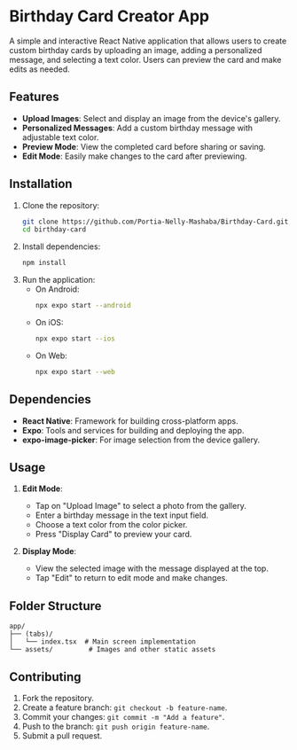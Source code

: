 # Birthday Card Creator App

A simple and interactive React Native application that allows users to create custom birthday cards by uploading an image, adding a personalized message, and selecting a text color. Users can preview the card and make edits as needed.

## Features
- **Upload Images**: Select and display an image from the device's gallery.
- **Personalized Messages**: Add a custom birthday message with adjustable text color.
- **Preview Mode**: View the completed card before sharing or saving.
- **Edit Mode**: Easily make changes to the card after previewing.

## Installation
1. Clone the repository:
   ```bash
   git clone https://github.com/Portia-Nelly-Mashaba/Birthday-Card.git
   cd birthday-card
   ```
2. Install dependencies:
   ```bash
   npm install
   ```
3. Run the application:
   - On Android:
     ```bash
     npx expo start --android
     ```
   - On iOS:
     ```bash
     npx expo start --ios
     ```
   - On Web:
     ```bash
     npx expo start --web
     ```

## Dependencies
- **React Native**: Framework for building cross-platform apps.
- **Expo**: Tools and services for building and deploying the app.
- **expo-image-picker**: For image selection from the device gallery.

## Usage
1. **Edit Mode**:
   - Tap on "Upload Image" to select a photo from the gallery.
   - Enter a birthday message in the text input field.
   - Choose a text color from the color picker.
   - Press "Display Card" to preview your card.

2. **Display Mode**:
   - View the selected image with the message displayed at the top.
   - Tap "Edit" to return to edit mode and make changes.

## Folder Structure
```
app/
├── (tabs)/
│   └── index.tsx  # Main screen implementation
└── assets/         # Images and other static assets
```

## Contributing
1. Fork the repository.
2. Create a feature branch: `git checkout -b feature-name`.
3. Commit your changes: `git commit -m "Add a feature"`.
4. Push to the branch: `git push origin feature-name`.
5. Submit a pull request.


